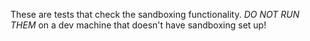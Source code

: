 These are tests that check the sandboxing functionality.  *DO NOT RUN THEM* on a dev machine that doesn't have sandboxing set up!  

